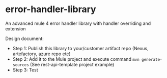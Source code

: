 # error-handler-library
An advanced mule 4 error handler library with handler overriding and extension

Design document: <Catalyst link to be added>

- Step 1: Publish this library to your/customer artifact repo (Nexus, artefactory, azure repo etc)
- Step 2: Add it to the Mule project and execute command `mvn generate-sources` (See rest-api-template project example)
- Step 3: Test

